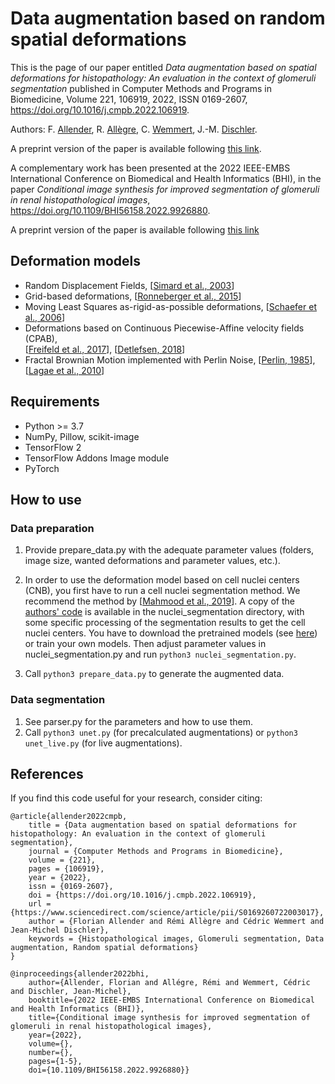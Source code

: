 # Data augmentation based on random spatial deformations

This is the page of our paper entitled *Data augmentation based on spatial deformations for histopathology:
An evaluation in the context of glomeruli segmentation* published in Computer Methods and Programs in Biomedicine, Volume 221, 106919, 2022, ISSN 0169-2607, https://doi.org/10.1016/j.cmpb.2022.106919.

Authors: F. [Allender](https://igg.icube.unistra.fr/index.php/Florian_Allender), R. [Allègre](https://igg.icube.unistra.fr/index.php/R%C3%A9mi_All%C3%A8gre), C. [Wemmert](https://wemmertc.github.io/webpage/), J.-M. [Dischler](https://dpt-info.di.unistra.fr/~dischler).

A preprint version of the paper is available following [this link](https://seafile.unistra.fr/f/fa3e480dcda54b3392e5/?dl=1).

A complementary work has been presented at the 2022 IEEE-EMBS International Conference on Biomedical and Health Informatics (BHI), in the paper *Conditional image synthesis for improved segmentation of glomeruli in renal histopathological images*, https://doi.org/10.1109/BHI56158.2022.9926880.

A preprint version of the paper is available following [this link](https://seafile.unistra.fr/f/a5b1e797205542f0a905/?dl=1)

## Deformation models

* Random Displacement Fields, [[Simard et al., 2003](https://ieeexplore.ieee.org/document/1227801)]
* Grid-based deformations, [[Ronneberger et al., 2015](https://link.springer.com/chapter/10.1007/978-3-319-24574-4_28)]
* Moving Least Squares as-rigid-as-possible deformations, [[Schaefer et al., 2006](https://dl.acm.org/doi/10.1145/1141911.1141920)]
* Deformations based on Continuous Piecewise-Affine velocity fields (CPAB),  
[[Freifeld et al., 2017](https://ieeexplore.ieee.org/document/7814343)], 
[[Detlefsen, 2018](https://github.com/SkafteNicki/libcpab)]
* Fractal Brownian Motion implemented with Perlin Noise, [[Perlin, 1985](https://dl.acm.org/doi/10.1145/325334.325247)], 
[[Lagae et al., 2010](https://diglib.eg.org/handle/10.2312/egst.20101059.001-019)]

## Requirements

* Python >= 3.7
* NumPy, Pillow, scikit-image
* TensorFlow 2
* TensorFlow Addons Image module
* PyTorch

## How to use

### Data preparation

1. Provide prepare_data.py with the adequate parameter values (folders,
image size, wanted deformations and parameter values, etc.).

2. In order to use the deformation model based on cell nuclei centers (CNB), you
first have to run a cell nuclei segmentation method. We recommend the method by
[[Mahmood et al., 2019](https://ieeexplore.ieee.org/document/8756037)]. A copy of the
[authors' code](https://github.com/mahmoodlab/NucleiSegmentation) is available
in the nuclei_segmentation directory, with some specific processing of the segmentation
results to get the cell nuclei centers. You have to download the pretrained models
(see [here](https://github.com/mahmoodlab/NucleiSegmentation#testing)) or train
your own models. Then adjust parameter values in nuclei_segmentation.py and run
`python3 nuclei_segmentation.py`.

3. Call `python3 prepare_data.py` to generate the augmented data.

### Data segmentation

1. See parser.py for the parameters and how to use them.
2. Call `python3 unet.py` (for precalculated augmentations) or
`python3 unet_live.py` (for live augmentations).

## References

If you find this code useful for your research, consider citing:

```
@article{allender2022cmpb,
	title = {Data augmentation based on spatial deformations for histopathology: An evaluation in the context of glomeruli segmentation},
	journal = {Computer Methods and Programs in Biomedicine},
	volume = {221},
	pages = {106919},
	year = {2022},
	issn = {0169-2607},
	doi = {https://doi.org/10.1016/j.cmpb.2022.106919},
	url = {https://www.sciencedirect.com/science/article/pii/S0169260722003017},
	author = {Florian Allender and Rémi Allègre and Cédric Wemmert and Jean-Michel Dischler},
	keywords = {Histopathological images, Glomeruli segmentation, Data augmentation, Random spatial deformations}
}
```

```
@inproceedings{allender2022bhi,
	author={Allender, Florian and Allégre, Rémi and Wemmert, Cédric and Dischler, Jean-Michel},
	booktitle={2022 IEEE-EMBS International Conference on Biomedical and Health Informatics (BHI)}, 
	title={Conditional image synthesis for improved segmentation of glomeruli in renal histopathological images}, 
	year={2022},
	volume={},
	number={},
	pages={1-5},
	doi={10.1109/BHI56158.2022.9926880}}
```

